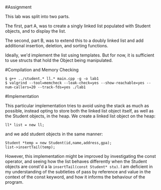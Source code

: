 #Assignment

This lab was split into two parts. 

The first, part A, was to create a singly 
linked list populated with Student objects, and to display the list. 

The second, part B, was to extend this to a doubly linked list and add 
additional insertion, deletion, and sorting functions.

Ideally, we'd implement the list using templates. But for now, it is 
sufficient to use structs that hold the Object being manipulated.

#Compilation and Memory Checking

    $ g++ ../student.* ll.* main.cpp -g -o lab1
    $ valgrind --tool=memcheck --leak-check=yes --show-reachable=yes --num-callers=20 --track-fds=yes ./lab1

#Implementation

This particular implementation tries to avoid using the stack as much as 
possible, instead opting to store both the linked list object itself, as well 
as the Student objects, in the heap. We create a linked list object on the
heap:

`ll* list = new ll;`

and we add student objects in the same manner:

    Student *temp = new Student(id,name,address,gpa);
    list->insertTail(temp);

However, this implementation might be improved by investigating the const 
operator, and seeing how the list behaves differently when the Student objects 
are const'd a la `insertTail(const Student* stu)`. I am deficient in my 
understanding of the subtleties of pass by reference and value in the context 
of the const keyword, and how it informs the behaviour of the program.
